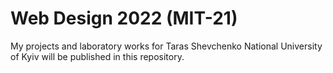# Web Design 2022 (MIT-21)

My projects and laboratory works for Taras Shevchenko National University of Kyiv will be published in this repository.
